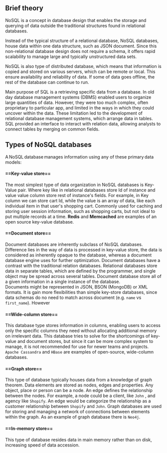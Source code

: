## Brief theory

NoSQL is a concept in database design that enables the storage and querying of data outside the traditional structures found in relational databases. 

Instead of the typical structure of a relational database, NoSQL databases, house data within one data structure, such as JSON document. Since this non-relational database design does not require a schema, it offers rapid scalability to manage large and typically unstructured data sets.

NoSQL is also type of distributed database, which means that information is copied and stored on various servers, which can be remote or local. This ensure availability and reliability of data. If some of data goes offline, the rest of the database can continue to run.

Main purpose of SQL is a retrieving  specific data from a database. In old day database management systems (DBMS) enabled users to organize large quantities of data. However, they were too much complex, often proprietary to particular app, and limited in the ways in which they could uncover within the data. These limitation led to the development of relational database management systems, which arrange data in tables. SQL provided an interface to interact with relation data, allowing analysts to connect tables by merging on common fields.

## Types of NoSQL databases

A NoSQL database manages information using any of these primary data models:

#### ==Key-value store==
The most simplest type of data organization in NoSQL databases is Key-Value pair. Where key like in relational databases store Id of instance and value value column store rest of instance's fields. For example, in Key column we can store cart Id, while the value is an array of data, like each individual item in that user's shopping cart. Commonly used for caching and storing user session information, such as shopping carts, but not ideal to put multiple records at a time.
**Redis** and **Memcached** are examples of an open source key-value database.
#### ==Document store==
Document databases are inherently subclass of NoSQL databases. Difference lies in the way of data is processed in key-value store, the data is considered as inherently opaque to the database, whereas a document database engine uses for further optimization.  Document databases have a contrast with the traditional relation databases. Relational databases store data in separate tables, which are defined by the programmer, and single object may be spread across several tables. Document database store all of a given information in a single instance of the database.  
Documents might be represented in JSON, BSON (MongoDB) or XML formats. It is gain more flexibilities than simple key-store databases, since data schemas do no need to match across document (e.g. `name` vs `first_name`). However 
#### ==Wide-column store==
This database type stores information in columns, enabling users to access only the specific columns they need without allocating additional memory on irrelevant data. This database tries to solve for the shortcomings of key-value and document stores, but since it can be more complex system to manage, it is not recommended for use for newer teams and projects. `Apache Cassandra` and `HBase` are examples of open-source, wide-column databases.
#### ==Graph store==
This type of database typically houses data from a knowledge of graph theorem. Data elements are stored as nodes, edges and properties. Any object, place or person can be a node. An edge defines the relationship between the nodes. For example, a node could be a client, like `John` , and agency like `Shopify`. An edge would be categorize the relationship as a customer relationship between `Shopify` and `John`. 
Graph databases are used for storing and managing a network of connections between elements within the graph. As an example of graph database there is `Neo4j`.

#### ==In-memory store==
This type of database resides data in main memory rather than on disk, increasing speed of data accession.

